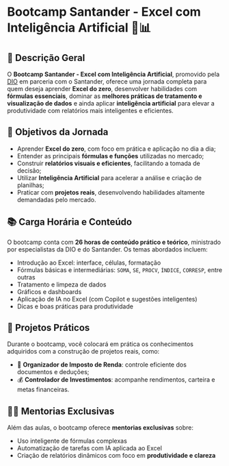 # Bootcamp Santander - Excel com Inteligência Artificial 🚀📊

## 📘 Descrição Geral

O **Bootcamp Santander - Excel com Inteligência Artificial**, promovido pela [DIO](https://www.dio.me/) em parceria com o Santander, oferece uma jornada completa para quem deseja aprender **Excel do zero**, desenvolver habilidades com **fórmulas essenciais**, dominar as **melhores práticas de tratamento e visualização de dados** e ainda aplicar **inteligência artificial** para elevar a produtividade com relatórios mais inteligentes e eficientes.

## 🎯 Objetivos da Jornada

- Aprender **Excel do zero**, com foco em prática e aplicação no dia a dia;
- Entender as principais **fórmulas e funções** utilizadas no mercado;
- Construir **relatórios visuais e eficientes**, facilitando a tomada de decisão;
- Utilizar **Inteligência Artificial** para acelerar a análise e criação de planilhas;
- Praticar com **projetos reais**, desenvolvendo habilidades altamente demandadas pelo mercado.

## 📚 Carga Horária e Conteúdo

O bootcamp conta com **26 horas de conteúdo prático e teórico**, ministrado por especialistas da DIO e do Santander. Os temas abordados incluem:

- Introdução ao Excel: interface, células, formatação
- Fórmulas básicas e intermediárias: `SOMA`, `SE`, `PROCV`, `ÍNDICE`, `CORRESP`, entre outras
- Tratamento e limpeza de dados
- Gráficos e dashboards
- Aplicação de IA no Excel (com Copilot e sugestões inteligentes)
- Dicas e boas práticas para produtividade

## 🧩 Projetos Práticos

Durante o bootcamp, você colocará em prática os conhecimentos adquiridos com a construção de projetos reais, como:

- 📂 **Organizador de Imposto de Renda**: controle eficiente dos documentos e deduções;
- 💰 **Controlador de Investimentos**: acompanhe rendimentos, carteira e metas financeiras.

## 👨‍🏫 Mentorias Exclusivas

Além das aulas, o bootcamp oferece **mentorias exclusivas** sobre:

- Uso inteligente de fórmulas complexas
- Automatização de tarefas com IA aplicada ao Excel
- Criação de relatórios dinâmicos com foco em **produtividade e clareza**